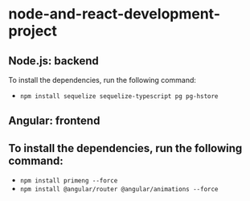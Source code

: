 # node-and-react-development-project

## Node.js: backend

To install the dependencies, run the following command:
- `npm install sequelize sequelize-typescript pg pg-hstore`


## Angular: frontend

To install the dependencies, run the following command:
- 
- `npm install primeng --force`
- `npm install @angular/router @angular/animations --force`